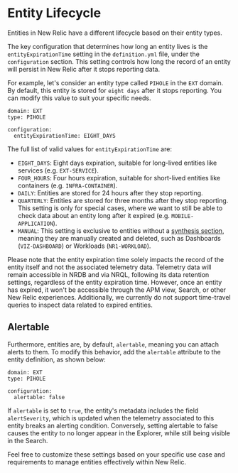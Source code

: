 # Entity Lifecycle


Entities in New Relic have a different lifecycle based on their entity types. 

The key configuration that determines how long an entity lives is the `entityExpirationTime` setting in the `definition.yml` file, under the `configuration` section. 
This setting controls how long the record of an entity will persist in New Relic after it stops reporting data.

For example, let's consider an entity type called `PIHOLE` in the `EXT` domain. By default, this entity is stored for `eight days` after it stops reporting. 
You can modify this value to suit your specific needs.

```
domain: EXT
type: PIHOLE

configuration:
  entityExpirationTime: EIGHT_DAYS
```

The full list of valid values for `entityExpirationTime` are:

* `EIGHT_DAYS`: Eight days expiration, suitable for long-lived entities like services (e.g. `EXT-SERVICE`).
* `FOUR_HOURS`: Four hours expiration, suitable for short-lived entities like containers (e.g. `INFRA-CONTAINER`).
* `DAILY`: Entities are stored for 24 hours after they stop reporting.
* `QUARTERLY`: Entities are stored for three months after they stop reporting. 
This setting is only for special cases, where we want to still be able to check data about an entity long after it expired (e.g. `MOBILE-APPLICATION`).
* `MANUAL`: This setting is exclusive to entities without a [synthesis section][synthesis], meaning they are manually created and deleted, such as Dashboards (`VIZ-DASHBOARD`) or Workloads (`NR1-WORKLOAD`).

Please note that the entity expiration time solely impacts the record of the entity itself and not the associated telemetry data. 
Telemetry data will remain accessible in NRDB and via NRQL, following its data retention settings, regardless of the entity expiration time. 
However, once an entity has expired, it won't be accessible through the APM view, Search, or other New Relic experiences. 
Additionally, we currently do not support time-travel queries to inspect data related to expired entities.

## Alertable

Furthermore, entities are, by default, `alertable`, meaning you can attach alerts to them. To modify this behavior, add the `alertable` attribute to the entity definition, as shown below:

```
domain: EXT
type: PIHOLE

configuration:
  alertable: false
```

If `alertable` is set to `true`, the entity's metadata includes the field `alertSeverity`, which is updated when the telemetry associated to this entity breaks an alerting condition.
Conversely, setting alertable to false causes the entity to no longer appear in the Explorer, while still being visible in the Search.

Feel free to customize these settings based on your specific use case and requirements to manage entities effectively within New Relic.

[synthesis]: synthesis.md
